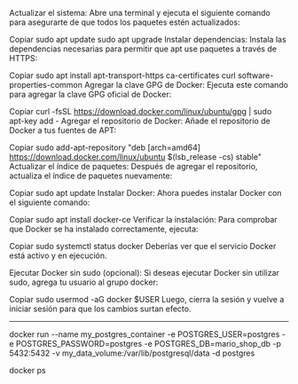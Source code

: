 Actualizar el sistema:
Abre una terminal y ejecuta el siguiente comando para asegurarte de que todos los paquetes estén actualizados:

Copiar
sudo apt update
sudo apt upgrade
Instalar dependencias:
Instala las dependencias necesarias para permitir que apt use paquetes a través de HTTPS:

Copiar
sudo apt install apt-transport-https ca-certificates curl software-properties-common
Agregar la clave GPG de Docker:
Ejecuta este comando para agregar la clave GPG oficial de Docker:

Copiar
curl -fsSL https://download.docker.com/linux/ubuntu/gpg | sudo apt-key add -
Agregar el repositorio de Docker:
Añade el repositorio de Docker a tus fuentes de APT:

Copiar
sudo add-apt-repository "deb [arch=amd64] https://download.docker.com/linux/ubuntu $(lsb_release -cs) stable"
Actualizar el índice de paquetes:
Después de agregar el repositorio, actualiza el índice de paquetes nuevamente:

Copiar
sudo apt update
Instalar Docker:
Ahora puedes instalar Docker con el siguiente comando:

Copiar
sudo apt install docker-ce
Verificar la instalación:
Para comprobar que Docker se ha instalado correctamente, ejecuta:

Copiar
sudo systemctl status docker
Deberías ver que el servicio Docker está activo y en ejecución.

Ejecutar Docker sin sudo (opcional):
Si deseas ejecutar Docker sin utilizar sudo, agrega tu usuario al grupo docker:

Copiar
sudo usermod -aG docker $USER
Luego, cierra la sesión y vuelve a iniciar sesión para que los cambios surtan efecto.


*****************************************************
docker run --name my_postgres_container -e POSTGRES_USER=postgres -e POSTGRES_PASSWORD=postgres -e POSTGRES_DB=mario_shop_db -p 5432:5432 -v my_data_volume:/var/lib/postgresql/data -d postgres

docker ps